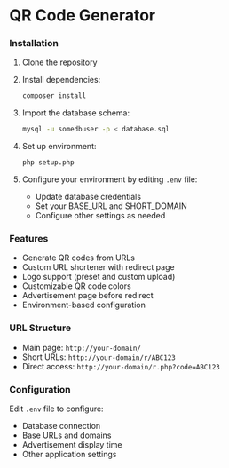 # QR Code Generator

### Installation

1. Clone the repository
2. Install dependencies:
   ```bash
   composer install
   ```

3. Import the database schema:
   ```bash
   mysql -u somedbuser -p < database.sql
   ```

4. Set up environment:
   ```bash
   php setup.php
   ```

5. Configure your environment by editing `.env` file:
   - Update database credentials
   - Set your BASE_URL and SHORT_DOMAIN
   - Configure other settings as needed


### Features

- Generate QR codes from URLs
- Custom URL shortener with redirect page
- Logo support (preset and custom upload)
- Customizable QR code colors
- Advertisement page before redirect
- Environment-based configuration

### URL Structure

- Main page: `http://your-domain/`
- Short URLs: `http://your-domain/r/ABC123`
- Direct access: `http://your-domain/r.php?code=ABC123`

### Configuration

Edit `.env` file to configure:
- Database connection
- Base URLs and domains
- Advertisement display time
- Other application settings